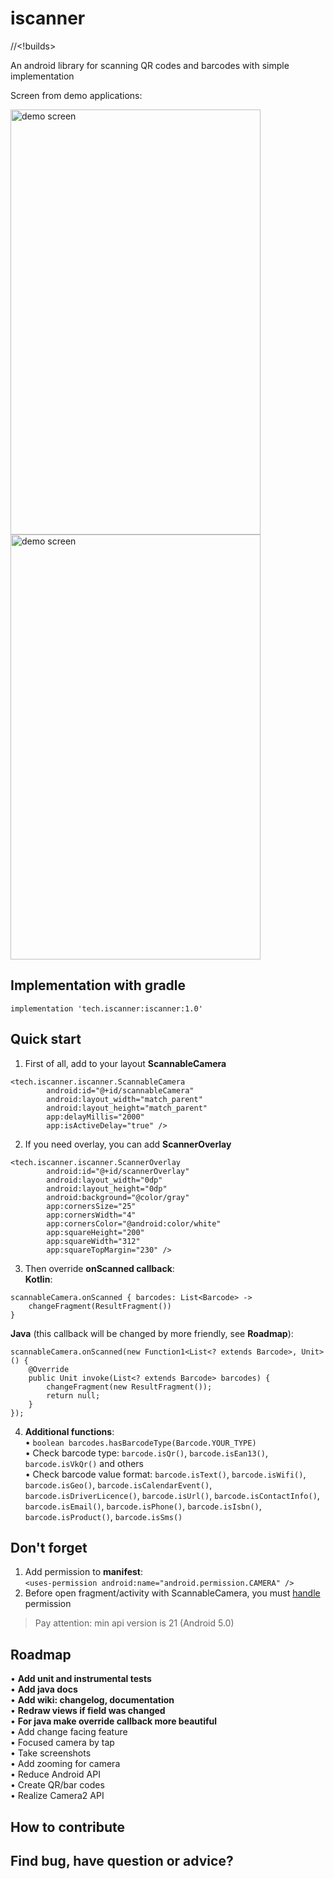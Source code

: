 # iscanner
//<!builds>  
  
An android library for scanning QR codes and barcodes with simple implementation 
   
Screen from demo applications:   
  
<img alt="demo screen" src="https://i.ibb.co/qYSFFRt/screen.png" width="400" height="680">
  
<img alt="demo screen" src="https://sun9-54.userapi.com/c205824/v205824023/536b8/wD1ylaIKuDU.jpg" width="400" height="680"> 
 
## Implementation with gradle
`implementation 'tech.iscanner:iscanner:1.0'`

## Quick start
1. First of all, add to your layout **ScannableCamera**  
```
<tech.iscanner.iscanner.ScannableCamera  
        android:id="@+id/scannableCamera"  
        android:layout_width="match_parent"  
        android:layout_height="match_parent"  
        app:delayMillis="2000"  
        app:isActiveDelay="true" />
```        
  
2. If you need overlay, you can add **ScannerOverlay**  
```
<tech.iscanner.iscanner.ScannerOverlay
        android:id="@+id/scannerOverlay"
        android:layout_width="0dp"
        android:layout_height="0dp"
        android:background="@color/gray"
        app:cornersSize="25"
        app:cornersWidth="4"
        app:cornersColor="@android:color/white"
        app:squareHeight="200"
        app:squareWidth="312"
        app:squareTopMargin="230" />
```
  
3. Then override **onScanned callback**:  
**Kotlin**:  
```
scannableCamera.onScanned { barcodes: List<Barcode> ->  
    changeFragment(ResultFragment())  
}
```  
      
**Java** (this callback will be changed by more friendly, see **Roadmap**):  
```
scannableCamera.onScanned(new Function1<List<? extends Barcode>, Unit>() {
    @Override
    public Unit invoke(List<? extends Barcode> barcodes) {
        changeFragment(new ResultFragment());
        return null;
    }
});
```

4. **Additional functions**:  
• `boolean barcodes.hasBarcodeType(Barcode.YOUR_TYPE)`  
• Check barcode type: `barcode.isQr()`, `barcode.isEan13()`, `barcode.isVkQr()` and others  
• Check barcode value format: `barcode.isText()`, `barcode.isWifi()`, `barcode.isGeo()`, `barcode.isCalendarEvent()`, `barcode.isDriverLicence()`, `barcode.isUrl()`, `barcode.isContactInfo()`, `barcode.isEmail()`, `barcode.isPhone()`, `barcode.isIsbn()`, `barcode.isProduct()`, `barcode.isSms()`  

## Don't forget
1. Add permission to **manifest**:  
`<uses-permission android:name="android.permission.CAMERA" />`
2. Before open fragment/activity with ScannableCamera, you must [handle](https://developer.android.com/training/permissions/requesting) permission    
> Pay attention: min api version is 21 (Android 5.0)  

## Roadmap
• **Add unit and instrumental tests**  
• **Add java docs**  
• **Add wiki: changelog, documentation**  
• **Redraw views if field was changed**  
• **For java make override callback more beautiful**  
• Add change facing feature  
• Focused camera by tap  
• Take screenshots  
• Add zooming for camera  
• Reduce Android API  
• Create QR/bar codes  
• Realize Camera2 API  

## How to contribute

## Find bug, have question or advice?